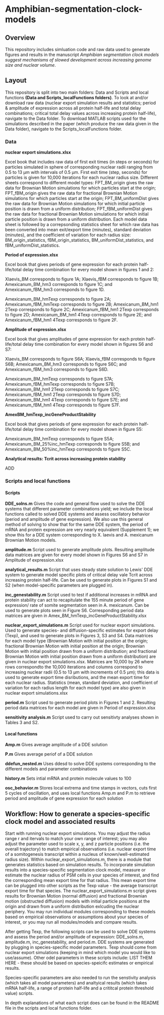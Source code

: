 # Amphibian-segmentation-clock-models

## Overview

This repository includes simluation code and raw data used to generate figures and results in the manuscript *Amphibian segmentation clock models suggest mechanisms of slowed development across increasing genome size and nuclear volume*. 

## Layout

This repository is split into two main folders: Data and Scripts and local functions __(Data and Scripts_localFunctions folders)__. To look at and/or download raw data (nuclear export simulation results and statistics; period & amplitude of expression across all protein half-life and total delay combinations; critical total delay values across increasing protein half-life), navigate to the Data folder. To download MATLAB scripts used for the simulations described in the paper (which produce the raw data given in the Data folder), navigate to the Scripts_localFunctions folder. 

### Data

__nuclear export simulations.xlsx__

Excel book that includes raw data of first exit times (in steps or seconds) for particles simulated in sphere of corresponding nuclear radii ranging from 0.5 to 13 µm with intervals of 0.5 µm. First exit time (step, seconds) for particles is given for 10,000 iterations for each nuclear radius size. Different sheets correspond to different model types: FPT_BM_origin gives the raw data for Brownian Motion simulations for which particles start at the origin; FPT_fBM_origin gives the raw data for fractional Brownian Motion simulations for which particles start at the origin; FPT_BM_uniformDist gives the raw data for Brownian Motion simulations for which initial particle position is drawn from a uniform distribution; FPT_fBM_uniformDist gives the raw data for fractional Brownian Motion simulations for which initial particle position is drawn from a uniform distribution. Each model data sheet is followed by a correpsonding statistics sheet for which raw data has been converted into mean exit/export time (minutes), standard deviation (minutes), and the coefficient of variation for each radius size: BM_origin_statistics, fBM_origin_statistics, BM_uniformDist_statistics, and fBM_uniformDist_statistics. 

__Period of expression.xlsx__

Excel book that gives periods of gene expression for each protein half-life/total delay time combination for every model shown in figures 1 and 2:

Xlaevis_BM corresponds to figure 1A; Xlaevis_fBM corresponds to figure 1B; Amexicanum_BM_hm3 corresponds to figure 1C; and Amexicanum_fBM_hm3 corresponds to figure 1D.

Amexicanum_BM_hmTexp corresponds to figure 2A; Amexicanum_fBM_hmTexp corresponds to figure 2B; Amexicanum_BM_hm1 2Texp corresponds to figure 2C; Amexicanum_fBM_hm1 2Texp corresponds to figure 2D; Amexicanum_BM_hm1 4Texp corresponds to figure 2E; and Amexicanum_fBM_hm1 4Texp corresponds to figure 2F.  

__Amplitude of expression.xlsx__

Excel book that gives amplitudes of gene expression for each protein half-life/total delay time combination for every model shown in figures S6 and S7:

Xlaevis_BM corresponds to figure S6A; Xlaevis_fBM corresponds to figure S6B; Amexicanum_BM_hm3 corresponds to figure S6C; and Amexicanum_fBM_hm3 corresponds to figure S6D.

Amexicanum_BM_hmTexp corresponds to figure S7A; Amexicanum_fBM_hmTexp corresponds to figure S7B; Amexicanum_BM_hm1 2Texp corresponds to figure S7C; Amexicanum_fBM_hm1 2Texp corresponds to figure S7D; Amexicanum_BM_hm1 4Texp corresponds to figure S7E; and Amexicanum_fBM_hm1 4Texp corresponds to figure S7F. 

__AmexBM_hmTexp_incGeneProductStability__

Excel book that gives periods of gene expression for each protein half-life/total delay time combination for every model shown in figure S5:

Amexicanum_BM_hmTexp corresponds to figure S5A; Amexicanum_BM_25%inc_hmTexp corresponds to figure S5B; and Amexicanum_BM_50%inc_hmTexp corresponds to figure S5C. 

__Analytical results: Tcrit across increasing protein stability__

ADD

### Scripts and local functions

#### Scripts 

__DDE_solns.m__ 
Gives the code and general flow used to solve the DDE systems that different parameter combinations yield; we include the local functions 
called to solved DDE systems and assess oscillatory behavior (period and amplitude of gene expression).
We also use this general method of solving to show that for the same DDE system, the period of mRNA and protein expression are very nearly
equivalent (Supplement 1); we show this for a DDE system corresponding to X. laevis and A. mexicanum Brownian Motion models. 

__amplitude.m__
Script used to generate amplitude plots. Resulting amplitude data matrices are given for every model shown in Figures S6 and S7 in Amplitude of expression.xlsx 

__analytical_results.m__
Script that uses steady state solution to Lewis' DDE system to generate model specific plots of critical delay vale Tcrit across increasing 
protein half-life. Can be used to generate plots in Figures S1 and S2 (when model-specific parameters are plugged in).

__inc_genestability.m__
Script used to test if additional increases in mRNA and protein stability can act to recapitulate the 155 minute period of gene expression/
rate of somite segmentation seen in A. mexicanum. Can be used to generate plots seen in Figure S6. Corresponding period data matrices are given in Amex_BM_hmTexp_incGeneProductStability.xlsx

__nuclear_export_simulations.m__
Script used for nuclear export simulations. Used to generate species- and diffusion-specific estimates for export delay (Texp), and used to 
generate plots in Figures 3, S3 and S4. Data matrices for each model type (Brownian Motion with initial position at the origin; fractional Brownian 
Motion with initial position at the origin; Brownian Motion with initial position drawn from a uniform distribution; and fractional Brownian 
Motion with initial position drawn from a uniform distribution) are given in nuclear export simulations.xlsx. Matrices are 10,000 by 26 where rows correspondto the 10,000 iterations and columns correspond to increasing nuclear radii (0.5 to 13 µm with increments of 0.5 µm); this data is used to generate export time disributions, and the mean export time for each nuclear radius. Statistics (mean, standard deviation, and coefficient of variation for each radius length for each model type) are also given in nuclear export simulations.xlsx

__period.m__
Script used to generate period plots in Figures 1 and 2. Resulting period data matrices for each model are given in Period of expression.xlsx

__sensitivity analysis.m__
Script used to carry out sensitivty analyses shown in Tables 3 and S2. 

#### Local functions

__Amp.m__ Gives average amplitude of a DDE solution

__P.m__ Gives average periof of a DDE solution 

__ddefun_nested.m__ Uses ddesd to solve DDE systems corresponding to the different models and parameter combinations

__history.m__ Sets intial mRNA and protein molecule values to 100 

__osc_behavior.m__ Stores local extrema and time stamps in vectors, cuts first 5 cycles of oscillation, and uses local functions Amp.m and P.m
to retrieve period and amplitude of gene expression for each solution
                  
## Workflow: How to generate a species-specific clock model and associated results

Start with running nuclear export simulations. You may adjust the radius range r and itervals to match your own range of interest; you may also adjust the parameter used to scale x, y, and z particle positions (i.e. the overall trajectory) to match empirical observations (i.e. nuclear export time of a somitogenesis transcript within a nucleus of known/well-estimated radius size). Within nuclear_export_simulations.m, there is a module that generates statistics based on simulation results. To incorporate simulation results into a species-specific segmentation clock model, measure or estimate the nuclear radius of PSM cells in your species of interest, and find the corresponding mean export time for that radius. This mean export time can be plugged into other scripts as the Texp value - the average transcript export time for that species. The nuclear_export_simulations.m script gives results for Brownian Motion (normal diffusion) and fractional Brownian motion (obstructed diffusion) models with initial particle positions at the origin and drawn from a uniform distribution exlcuding the nuclear periphery. You may run individual modules corresponding to these models based on empirical observations or assumptions about your species of interest, or you may run all modules/models and compare results.

After getting Texp, the following scripts can be used to solve DDE systems and assess the period and/or amplitude of expression: DDE_solns.m, amplitude.m, inc_genestability, and period.m. DDE systems are generated by plugging in species-specific model parameters. Texp should come from nuclear export simulations (keeping in mind which model you would like to use/assume). Other odel parameters in these scripts include: LIST THEM HERE - these should be based on species-speicifc estimates or empirical results.

Species-specific parameters are also needed to run the senstivity analysis (which takes all model parameters) and analtyical results (which takes mRNA half-life, a range of protein half-life and a crititcal protein threshold value) scripts. 

In depth explanations of what each script does can be found in the README file in the scripts and local functions folder. 





